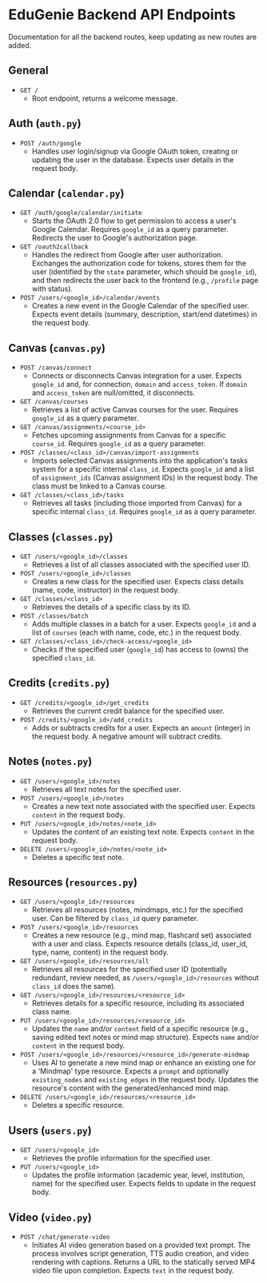 # EduGenie Backend API Endpoints

Documentation for all the backend routes, keep updating as new routes are added.

## General

- `GET /`
  - Root endpoint, returns a welcome message.

## Auth (`auth.py`)

- `POST /auth/google`
  - Handles user login/signup via Google OAuth token, creating or updating the user in the database. Expects user details in the request body.

## Calendar (`calendar.py`)

- `GET /auth/google/calendar/initiate`
  - Starts the OAuth 2.0 flow to get permission to access a user's Google Calendar. Requires `google_id` as a query parameter. Redirects the user to Google's authorization page.
- `GET /oauth2callback`
  - Handles the redirect from Google after user authorization. Exchanges the authorization code for tokens, stores them for the user (identified by the `state` parameter, which should be `google_id`), and then redirects the user back to the frontend (e.g., `/profile` page with status).
- `POST /users/<google_id>/calendar/events`
  - Creates a new event in the Google Calendar of the specified user. Expects event details (summary, description, start/end datetimes) in the request body.

## Canvas (`canvas.py`)

- `POST /canvas/connect`
  - Connects or disconnects Canvas integration for a user. Expects `google_id` and, for connection, `domain` and `access_token`. If `domain` and `access_token` are null/omitted, it disconnects.
- `GET /canvas/courses`
  - Retrieves a list of active Canvas courses for the user. Requires `google_id` as a query parameter.
- `GET /canvas/assignments/<course_id>`
  - Fetches upcoming assignments from Canvas for a specific `course_id`. Requires `google_id` as a query parameter.
- `POST /classes/<class_id>/canvas/import-assignments`
  - Imports selected Canvas assignments into the application's tasks system for a specific internal `class_id`. Expects `google_id` and a list of `assignment_ids` (Canvas assignment IDs) in the request body. The class must be linked to a Canvas course.
- `GET /classes/<class_id>/tasks`
  - Retrieves all tasks (including those imported from Canvas) for a specific internal `class_id`. Requires `google_id` as a query parameter.

## Classes (`classes.py`)

- `GET /users/<google_id>/classes`
  - Retrieves a list of all classes associated with the specified user ID.
- `POST /users/<google_id>/classes`
  - Creates a new class for the specified user. Expects class details (name, code, instructor) in the request body.
- `GET /classes/<class_id>`
  - Retrieves the details of a specific class by its ID.
- `POST /classes/batch`
  - Adds multiple classes in a batch for a user. Expects `google_id` and a list of `courses` (each with name, code, etc.) in the request body.
- `GET /classes/<class_id>/check-access/<google_id>`
  - Checks if the specified user (`google_id`) has access to (owns) the specified `class_id`.

## Credits (`credits.py`)

- `GET /credits/<google_id>/get_credits`
  - Retrieves the current credit balance for the specified user.
- `POST /credits/<google_id>/add_credits`
  - Adds or subtracts credits for a user. Expects an `amount` (integer) in the request body. A negative amount will subtract credits.

## Notes (`notes.py`)

- `GET /users/<google_id>/notes`
  - Retrieves all text notes for the specified user.
- `POST /users/<google_id>/notes`
  - Creates a new text note associated with the specified user. Expects `content` in the request body.
- `PUT /users/<google_id>/notes/<note_id>`
  - Updates the content of an existing text note. Expects `content` in the request body.
- `DELETE /users/<google_id>/notes/<note_id>`
  - Deletes a specific text note.

## Resources (`resources.py`)

- `GET /users/<google_id>/resources`
  - Retrieves all resources (notes, mindmaps, etc.) for the specified user. Can be filtered by `class_id` query parameter.
- `POST /users/<google_id>/resources`
  - Creates a new resource (e.g., mind map, flashcard set) associated with a user and class. Expects resource details (class_id, user_id, type, name, content) in the request body.
- `GET /users/<google_id>/resources/all`
  - Retrieves all resources for the specified user ID (potentially redundant, review needed, as `/users/<google_id>/resources` without `class_id` does the same).
- `GET /users/<google_id>/resources/<resource_id>`
  - Retrieves details for a specific resource, including its associated class name.
- `PUT /users/<google_id>/resources/<resource_id>`
  - Updates the `name` and/or `content` field of a specific resource (e.g., saving edited text notes or mind map structure). Expects `name` and/or `content` in the request body.
- `POST /users/<google_id>/resources/<resource_id>/generate-mindmap`
  - Uses AI to generate a new mind map or enhance an existing one for a 'Mindmap' type resource. Expects a `prompt` and optionally `existing_nodes` and `existing_edges` in the request body. Updates the resource's content with the generated/enhanced mind map.
- `DELETE /users/<google_id>/resources/<resource_id>`
  - Deletes a specific resource.

## Users (`users.py`)

- `GET /users/<google_id>`
  - Retrieves the profile information for the specified user.
- `PUT /users/<google_id>`
  - Updates the profile information (academic year, level, institution, name) for the specified user. Expects fields to update in the request body.

## Video (`video.py`)

- `POST /chat/generate-video`
  - Initiates AI video generation based on a provided text prompt. The process involves script generation, TTS audio creation, and video rendering with captions. Returns a URL to the statically served MP4 video file upon completion. Expects `text` in the request body.
